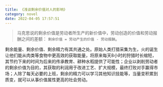 ```yaml
---
title: 《浅谈剩余价值对人的影响》
category: novel
date: 2022-04-05 17:57:51
---
```




>   马克思说的剩余价值是劳动者所生产的新价值中，劳动创造的价值和劳动报酬之间的差额： `剩余价值 = 劳动产生的价值 - 劳动报酬`。

剩余能量、剩余价值、剩余精力有其共通之处。原始人类打猎采集为生，火的诞生让他们能从肉类等食物中更高效的获取能量，将原来每天8小时的狩猎时长缩短，其节约下来的时间为后来的传承教育、耕种水稻提供了可能性；企业以剥削劳动者的剩余价值为目的，其获取的利润用于改进工艺、扩大规模，最终打败对手赢得市场；人除了每天必要的上班，剩余的精力可以学习其他知识技能等，当量变积累到质变，就可以从事价值属性更高的社会劳动。

